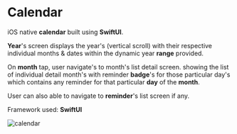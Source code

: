 # Calendar

iOS native **calendar** built using **SwiftUI**. 

**Year**'s screen displays the year's (vertical scroll) with their respective individual months & dates within the dynamic year **range** provided.

On **month** tap, user navigate's to month's list detail screen. showing the list of individual detail month's with reminder **badge**'s for those particular day's which contains any reminder for that particular **day** of the **month**.

User can also able to navigate to **reminder**'s list screen if any. 

Framework used: **SwiftUI**

![calendar](https://user-images.githubusercontent.com/40797128/119223837-461fd580-bb19-11eb-9a1e-c169eb108cad.gif)
